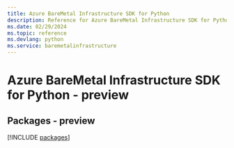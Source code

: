 ```yaml
---
title: Azure BareMetal Infrastructure SDK for Python
description: Reference for Azure BareMetal Infrastructure SDK for Python
ms.date: 02/29/2024
ms.topic: reference
ms.devlang: python
ms.service: baremetalinfrastructure
---
```

# Azure BareMetal Infrastructure SDK for Python - preview
## Packages - preview
[!INCLUDE [packages](baremetal-infrastructure-index.md)]